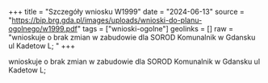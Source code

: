 +++
title = "Szczegóły wniosku W1999"
date = "2024-06-13"
source = "https://bip.brg.gda.pl/images/uploads/wnioski-do-planu-ogolnego/w1999.pdf"
tags = ["wnioski-ogolne"]
geolinks = []
raw = "wnioskuje o brak zmian w zabudowie dla SOROD Komunalnik w Gdansku ul Kadetow L; "
+++

wnioskuje o brak zmian w zabudowie dla SOROD Komunalnik w Gdansku ul Kadetow
L;



